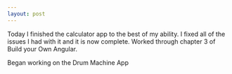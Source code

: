 ```yaml
---
layout: post
---
```

Today I finished the calculator app to the best of my ability. I fixed all of the issues I had with it and it is now complete. Worked through chapter 3 of Build your Own Angular.

Began working on the Drum Machine App
